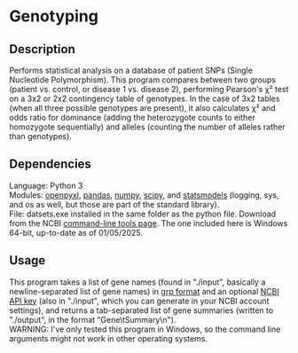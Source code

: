 # Genotyping

## Description
<p id="Description">
  Performs statistical analysis on a database of patient SNPs (Single Nucleotide Polymorphism). This program compares between two groups (patient vs. control, or disease 1 vs. disease 2), performing Pearson's χ² test on a 3x2 or 2x2 contingency table of genotypes. In the case of 3x2 tables (when all three possible genotypes are present), it also calculates χ² and odds ratio for dominance (adding the heterozygote counts to either homozygote sequentially) and alleles (counting the number of alleles rather than genotypes).
</p>

## Dependencies
<p id="Dependencies">
  Language: Python 3<br>
  Modules: <a href=https://pypi.org/project/openpyxl/>openpyxl</a>, <a href=https://pypi.org/project/pandas/>pandas</a>, <a href=https://pypi.org/project/numpy/>numpy</a>, <a href=https://pypi.org/project/scipy/>scipy</a>, and <a href=https://pypi.org/project/statsmodels/>statsmodels</a> (logging, sys, and os as well, but those are part of the standard library).<br>
  File: datsets.exe installed in the same folder as the python file. Download from the NCBI <a href="https://www.ncbi.nlm.nih.gov/datasets/docs/v2/command-line-tools/download-and-install/">command-line tools page</a>. The one included here is Windows 64-bit, up-to-date as of 01/05/2025.
</p>

## Usage
<p id="Usage">
  This program takes a list of gene names (found in "./input", basically a newline-separated list of gene names) in <a href="https://software.broadinstitute.org/cancer/software/gsea/wiki/index.php/Data_formats#GRP:_Gene_set_file_format_.28.2A.grp.29">grp format</a> and an optional <a href="https://www.ncbi.nlm.nih.gov/datasets/docs/v2/api/api-keys/">NCBI API key</a> (also in "./input", which you can generate in your NCBI account settings), and returns a tab-separated list of gene summaries (written to "./output", in the format "Gene\tSummary\n").<br>
  WARNING: I've only tested this program in Windows, so the command line arguments might not work in other operating systems.
</p>
